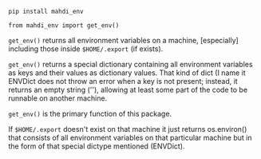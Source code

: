 `pip install mahdi_env`

`from mahdi_env import get_env()`

`get_env()` returns all environment variables on a machine, [especially] including those inside `$HOME/.export` (if exists).

`get_env()` returns a special dictionary containing all environment variables as keys and their values as dictionary values. 
That kind of dict (I name it ENVDict does not throw an error when a key is not present; instead, it returns an empty string (''), allowing at least some part of the code to be runnable on another machine.

`get_env()` is the primary function of this package.

If `$HOME/.export` doesn't exist on that machine it just returns os.environ() that consists of all environment variables on that particular machine but in the form of that special dictype mentioned (ENVDict).

